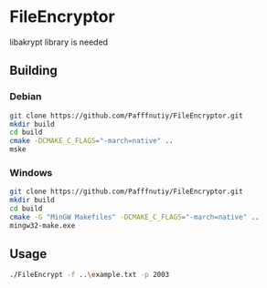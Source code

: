 # FileEncryptor
libakrypt library is needed

## Building

### Debian
```bash
git clone https://github.com/Pafffnutiy/FileEncryptor.git
mkdir build
cd build
cmake -DCMAKE_C_FLAGS="-march=native" ..
mske
```

### Windows
```bash
git clone https://github.com/Pafffnutiy/FileEncryptor.git
mkdir build
cd build
cmake -G "MinGW Makefiles" -DCMAKE_C_FLAGS="-march=native" ..
mingw32-make.exe
```

## Usage
```bash
./FileEncrypt -f ..\example.txt -p 2003
```

